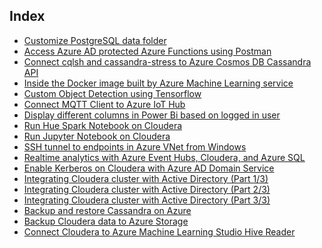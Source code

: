 ## Index

* [Customize PostgreSQL data folder](postgresSetup)
* [Access Azure AD protected Azure Functions using Postman](postmanAzureFunctions)
* [Connect cqlsh and cassandra-stress to Azure Cosmos DB Cassandra API](cqlshCosmosDB)
* [Inside the Docker image built by Azure Machine Learning service](amlDockerImage)
* [Custom Object Detection using Tensorflow](tfObjectDetection)
* [Connect MQTT Client to Azure IoT Hub](mqttIoTHub)
* [Display different columns in Power Bi based on logged in user](powerbiUserBasedColumn)
* [Run Hue Spark Notebook on Cloudera](MSDNBlogs/Run%20Hue%20Spark%20Notebook%20on%20Cloudera.html)
* [Run Jupyter Notebook on Cloudera](MSDNBlogs/Run%20Jupyter%20Notebook%20on%20Cloudera.html)
* [SSH tunnel to endpoints in Azure VNet from Windows](MSDNBlogs/SSH%20tunnel%20to%20endpoints%20in%20Azure%20VNet%20from%20Windows.html)
* [Realtime analytics with Azure Event Hubs, Cloudera, and Azure SQL](MSDNBlogs/Real%20Time%20Analytics%20with%20Azure%20Event%20Hubs,%20Cloudera,%20and%20Azure%20SQL.html)
* [Enable Kerberos on Cloudera with Azure AD Domain Service](MSDNBlogs/Enable%20Kerberos%20on%20Cloudera%20with%20Azure%20AD%20Domain%20Service.html)
* [Integrating Cloudera cluster with Active Directory (Part 1/3)](MSDNBlogs/Integrating%20Cloudera%20cluster%20with%20Active%20Directory%20(Part%2013).html)
* [Integrating Cloudera cluster with Active Directory (Part 2/3)](MSDNBlogs/Integrating%20Cloudera%20cluster%20with%20Active%20Directory%20(Part%2023).html)
* [Integrating Cloudera cluster with Active Directory (Part 3/3)](MSDNBlogs/Integrating%20Cloudera%20cluster%20with%20Active%20Directory%20(Part%2033).html)
* [Backup and restore Cassandra on Azure](MSDNBlogs/Backup%20and%20Restore%20Cassandra%20on%20Azure.html)
* [Backup Cloudera data to Azure Storage](MSDNBlogs/Backup%20Cloudera%20data%20to%20Azure%20Storage.html)
* [Connect Cloudera to Azure Machine Learning Studio Hive Reader](MSDNBlogs/Connect%20Cloudera%20to%20Azure%20ML%20Hive%20Reader.html)
